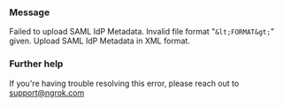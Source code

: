 
### Message
Failed to upload SAML IdP Metadata. Invalid file format "`&lt;FORMAT&gt;`" given. Upload SAML IdP Metadata in XML format.

### Further help
If you're having trouble resolving this error, please reach out to [support@ngrok.com](mailto:support@ngrok.com?subject=Help%20with%20ERR_NGROK_10027)

